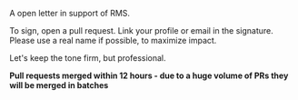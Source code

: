 A open letter in support of RMS.

To sign, open a pull request. Link your profile or email in the signature. Please use a real name if possible, to maximize impact.

Let's keep the tone firm, but professional.


**Pull requests merged within 12 hours - due to a huge volume of PRs they will be merged in batches**
 
